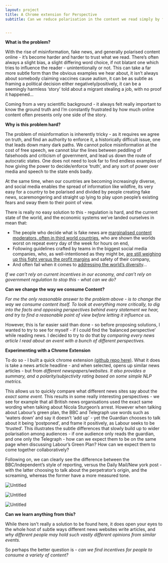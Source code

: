 ```yaml
---
layout: project
title: A Chrome extension for Perspective
subtitle: Can we reduce polarisation in the content we read simply by forcing ourselves to read multiple sources?


---
```

**What is the problem?**

With the rise of misinformation, fake news, and generally polarised content online - it’s become harder and harder to trust what we read. There’s often always a slight bias, a slight differing word choice, if not blatant one which tries to influence the reader - unintentionally or not. This can take a far more subtle form than the obvious examples we hear about, it isn’t always about somebody claiming vaccines cause autism, it can be as subtle as framing a political decision either negatively/positively, it can be a seemingly harmless ‘story’ told about a migrant stealing a job, with no proof it happened… 

Coming from a very scientific background - it always felt really important to know the ground truth and I’m constantly frustrated by how much online content often presents only one side of the story. 

**Why is this problem hard?**

The problem of misinformation is inherently tricky - as it requires we agree on truth, and find an authority to enforce it, a historically difficult issue, one that leads down many dark paths. We cannot police misinformation at the cost of free speech, we cannot blur the lines between peddling of falsehoods and criticism of government, and lead us down the route of autocratic states. One does not need to look far to find endless examples of how giving the power to decide/enforce ‘truth’, and any sort of power over media and speech to the state ends badly. 

At the same time, when our countries are becoming increasingly diverse, and social media enables the spread of information like wildfire, its very easy for a country to be polarised and divided by people creating fake news, scaremongering and straight up lying to play upon people’s existing fears and sway them to their point of view.  

There is really no easy solution to this - regulation is hard, and the current state of the world, and the economic systems we’ve landed ourselves in mean that:

- The people who decide what is fake news are [marginalised content moderators, often in third world countries](https://www.stern.nyu.edu/experience-stern/faculty-research/who-moderates-social-media-giants-call-end-outsourcing), who are shown the worlds worst on repeat every day of the week for hours on end,
- Following guidelines crafted by teams in the biggest social media companies, who, as well-intentioned as they might be, [are still weighing up this fight versus the profit margins](https://knowledge.wharton.upenn.edu/article/social-media-firms-moderate-content/) and safety of their company,
- And often fail when it comes to [addressing the world’s diversity](https://www.cfr.org/blog/cyber-week-review-april-15-2022)…

*If we can’t rely on current incentives in our economy, and can’t rely on government regulation to stop this - what can we do?* 

**Can we change the way we consume Content?**

*For me the only reasonable answer to the problem above - is to change the way we consume content itself. To look at everything more critically, to dig into the facts and opposing perspectives behind every statement we hear, and try to find a reasonable point of view before letting it influence us.* 

However, this is far easier said than done - so before proposing solutions, I wanted to try to see for myself - if I could find the ‘balanced perspective’ while reading news. I decided to try to do that by *comparing every news article I read about an event with a bunch of different perspectives.* 

**Experimenting with a Chrome Extension**

To do so - I built a quick chrome extension [(github repo here)](https://github.com/keshav123456/perspectives/tree/master). What it does is take a news article headline - and when selected, opens up similar news articles - but from *different newspapers/websites. It also provides a summary, and a polarity/subjectivity rating based on some simple NLP metrics.* 

This allows us to quickly compare what different news sites say about the *exact same event.* This results in some really interesting perspectives - we see for example that all British news organisations used the exact same wording when talking about Nicola Sturgeon’s arrest. However when talking about Labour’s green plan, the BBC and Telegraph use words such as ‘waters down’ and say it doesn’t ‘add up’ - yet the Guardian chooses to talk about it being ‘postponed’, and frame it positively, as Labour seeks to be ‘trusted’. This illustrates the subtle differences that slowly build up to wider polarisation among audiences - if one audience only reads the guardian, and one only the Telegraph - how can we expect them to be on the same page when discussing Labour’s Green Plan? How can we expect them to come together collaboratively? 

Following on, we can clearly see the difference between the BBC/Independent’s style of reporting, versus the Daily Mail/New york post - with the latter choosing to talk about the perpetrator’s origin, and the screaming, whereas the former have a more measured tone. 

![Untitled](https://keshav123456.github.io/images/Misinformation,%20Perspectives%20and%20a%20Chrome%20extensio%202f2380de711747829f3c14a9a1a316a2/Untitled.png)

![Untitled](https://keshav123456.github.io/images/Misinformation,%20Perspectives%20and%20a%20Chrome%20extensio%202f2380de711747829f3c14a9a1a316a2/Untitled%201.png)

![Untitled](https://keshav123456.github.io/images/Misinformation,%20Perspectives%20and%20a%20Chrome%20extensio%202f2380de711747829f3c14a9a1a316a2/Untitled%202.png)

**Can we learn anything from this?**

While there isn't really a solution to be found here, it does open your eyes to the whole host of subtle ways different news websites write articles, and *why different people may hold such vastly different opinions from similar events.* 

So perhaps the better question is - *can we find incentives for people to consume a variety of content?*